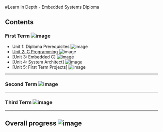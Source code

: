 #Learn In Depth - Embedded Systems Diploma

## Contents

### First Term ![image](https://progress-bar.dev/40/?title=InProgress)

- Unit 1: Diploma Prerequisites  ![image](https://progress-bar.dev/100/?title=No_Assignments)
- [Unit 2: C Programming](Unit%202%20-%20C%20Programming) ![image](https://progress-bar.dev/100/)
- [Unit 3: Embedded C]  ![image](https://progress-bar.dev/0/)
- [Unit 4: System Architect]  ![image](https://progress-bar.dev/0/)
- [Unit 5: First Term Projects]  ![image](https://progress-bar.dev/0/)

---
### Second Term ![image](https://progress-bar.dev/0/?title=StartSoon)

---
### Third Term ![image](https://progress-bar.dev/0/?title=StartSoon)

---

## Overall progress ![image](https://progress-bar.dev/0/?scale=3&title=Terms&suffix=&width=230&color=aa00ff)
